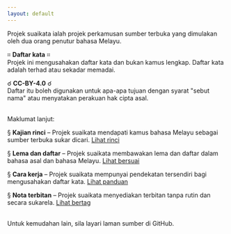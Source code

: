 ```yaml
---
layout: default
---
```


Projek suaikata ialah projek perkamusan sumber terbuka yang
dimulakan oleh dua orang penutur bahasa Melayu.

&#8983; **Daftar kata** &#8983;  
Projek ini mengusahakan daftar kata dan bukan kamus lengkap.
Daftar kata adalah terhad atau sekadar memadai.

&#9740; **CC-BY-4.0** &#9740;  
Daftar itu boleh digunakan untuk apa-apa tujuan dengan
syarat "sebut nama" atau menyatakan perakuan hak cipta asal.

&nbsp;  
Maklumat lanjut:

&sect; **Kajian rinci**
&ndash; Projek suaikata mendapati kamus bahasa Melayu
sebagai sumber terbuka sukar dicari.
[Lihat rinci](rinci.md)

&sect; **Lema dan daftar**
&ndash; Projek suaikata membawakan lema dan daftar dalam
bahasa asal dan bahasa Melayu.
[Lihat bersuai](bersuai.md)

&sect; **Cara kerja**
&ndash; Projek suaikata mempunyai pendekatan tersendiri bagi
mengusahakan daftar kata.
[Lihat panduan](panduan/index.md)

&sect; **Nota terbitan**
&ndash; Projek suaikata menyediakan terbitan tanpa rutin dan
secara sukarela.
[Lihat bertag](bertag.md)

&nbsp;  
Untuk kemudahan lain, sila layari laman sumber di GitHub.
